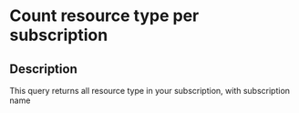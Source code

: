 # Count resource type per subscription



## Description

This query returns all resource type in your subscription, with subscription name

